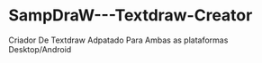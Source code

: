 # SampDraW---Textdraw-Creator
Criador De Textdraw Adpatado Para Ambas as plataformas Desktop/Android

